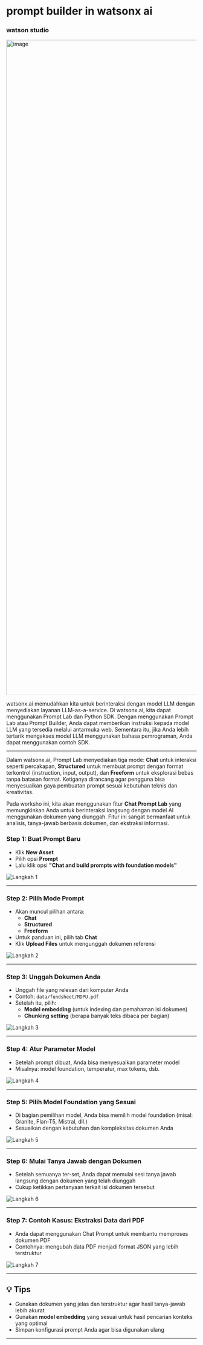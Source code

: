 # prompt builder in watsonx ai
### watson studio
<img width="1728" alt="image" src="https://github.com/Client-Engineering-Indonesia/watsonx-incubation-2024/assets/20800128/7004936c-e438-465a-8aad-0655ce8b25ce">

watsonx.ai memudahkan kita untuk berinteraksi dengan model LLM dengan menyediakan layanan LLM-as-a-service.
Di watsonx.ai, kita dapat menggunakan Prompt Lab dan Python SDK. Dengan menggunakan Prompt Lab atau Prompt Builder, Anda dapat memberikan instruksi kepada model LLM yang tersedia melalui antarmuka web. Sementara itu, jika Anda lebih tertarik mengakses model LLM menggunakan bahasa pemrograman, Anda dapat menggunakan contoh SDK.

---

Dalam watsonx.ai, Prompt Lab menyediakan tiga mode: **Chat** untuk interaksi seperti percakapan, **Structured** untuk membuat prompt dengan format terkontrol (instruction, input, output), dan **Freeform** untuk eksplorasi bebas tanpa batasan format. Ketiganya dirancang agar pengguna bisa menyesuaikan gaya pembuatan prompt sesuai kebutuhan teknis dan kreativitas.

Pada worksho ini, kita akan menggunakan fitur **Chat Prompt Lab** yang memungkinkan Anda untuk berinteraksi langsung dengan model AI menggunakan dokumen yang diunggah. Fitur ini sangat bermanfaat untuk analisis, tanya-jawab berbasis dokumen, dan ekstraksi informasi. 

### Step 1: Buat Prompt Baru
- Klik **New Asset**
- Pilih opsi **Prompt**
- Lalu klik opsi **"Chat and build prompts with foundation models"**

![Langkah 1](https://github.com/user-attachments/assets/43b8182e-133b-43e7-9ebd-e7b411bdd5cc)

---

### Step 2: Pilih Mode Prompt
- Akan muncul pilihan antara:
  - **Chat**
  - **Structured**
  - **Freeform**
- Untuk panduan ini, pilih tab **Chat**
- Klik **Upload Files** untuk mengunggah dokumen referensi

![Langkah 2](https://github.com/user-attachments/assets/1dc0c5e9-5842-470e-bd6f-e34786996b66)

---

### Step 3: Unggah Dokumen Anda
- Unggah file yang relevan dari komputer Anda
- Contoh: `data/fundsheet/MDPU.pdf`
- Setelah itu, pilih:
  - **Model embedding** (untuk indexing dan pemahaman isi dokumen)
  - **Chunking setting** (berapa banyak teks dibaca per bagian)

![Langkah 3](https://github.com/user-attachments/assets/226c8658-583d-45e4-a805-da39667606c3)

---

### Step 4: Atur Parameter Model
- Setelah prompt dibuat, Anda bisa menyesuaikan parameter model
- Misalnya: model foundation, temperatur, max tokens, dsb.

![Langkah 4](https://github.com/user-attachments/assets/c5ae448e-f7df-4963-ae19-aeaed344247f)

---

### Step 5: Pilih Model Foundation yang Sesuai
- Di bagian pemilihan model, Anda bisa memilih model foundation (misal: Granite, Flan-T5, Mistral, dll.)
- Sesuaikan dengan kebutuhan dan kompleksitas dokumen Anda

![Langkah 5](https://github.com/user-attachments/assets/0d33ab0a-8441-46c9-895d-39be7f0fc481)

---

### Step 6: Mulai Tanya Jawab dengan Dokumen
- Setelah semuanya ter-set, Anda dapat memulai sesi tanya jawab langsung dengan dokumen yang telah diunggah
- Cukup ketikkan pertanyaan terkait isi dokumen tersebut

![Langkah 6](https://github.com/user-attachments/assets/4ec4cfde-9e72-49e9-9c2d-f84627a245d4)

---

### Step 7: Contoh Kasus: Ekstraksi Data dari PDF
- Anda dapat menggunakan Chat Prompt untuk membantu memproses dokumen PDF
- Contohnya: mengubah data PDF menjadi format JSON yang lebih terstruktur

![Langkah 7](https://github.com/user-attachments/assets/731cade9-a993-485f-a770-44e4bff7e3d5)

---

## 💡 Tips
- Gunakan dokumen yang jelas dan terstruktur agar hasil tanya-jawab lebih akurat
- Gunakan **model embedding** yang sesuai untuk hasil pencarian konteks yang optimal
- Simpan konfigurasi prompt Anda agar bisa digunakan ulang

---
